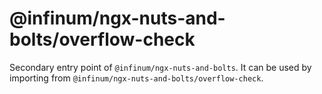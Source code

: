 # @infinum/ngx-nuts-and-bolts/overflow-check

Secondary entry point of `@infinum/ngx-nuts-and-bolts`. It can be used by importing from `@infinum/ngx-nuts-and-bolts/overflow-check`.
